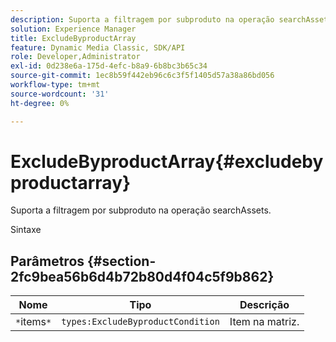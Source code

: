 ```yaml
---
description: Suporta a filtragem por subproduto na operação searchAssets.
solution: Experience Manager
title: ExcludeByproductArray
feature: Dynamic Media Classic, SDK/API
role: Developer,Administrator
exl-id: 0d238e6a-175d-4efc-b8a9-6b8bc3b65c34
source-git-commit: 1ec8b59f442eb96c6c3f5f1405d57a38a86bd056
workflow-type: tm+mt
source-wordcount: '31'
ht-degree: 0%

---
```


# ExcludeByproductArray{#excludebyproductarray}

Suporta a filtragem por subproduto na operação searchAssets.

Sintaxe

## Parâmetros {#section-2fc9bea56b6d4b72b80d4f04c5f9b862}

| Nome | Tipo | Descrição |
|---|---|---|
| `*`items`*` | `types:ExcludeByproductCondition` | Item na matriz. |

